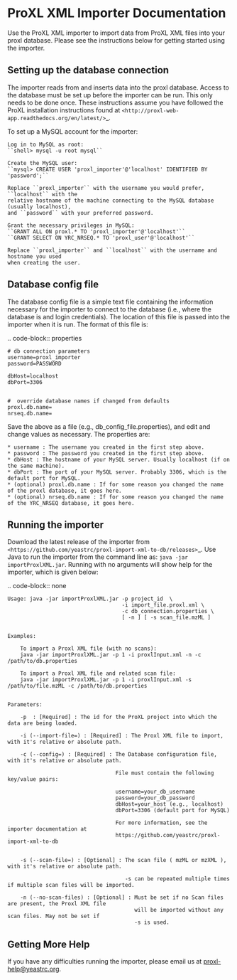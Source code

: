 ProXL XML Importer Documentation
==============================================

Use the ProXL XML importer to import data from ProXL XML files into your proxl database.
Please see the instructions below for getting started using the importer.

Setting up the database connection
----------------------------------
The importer reads from and inserts data into the proxl database.
Access to the database must be set up before the importer can be run.
This only needs to be done once. These instructions assume you have
followed the ProXL installation instructions found at
`<http://proxl-web-app.readthedocs.org/en/latest/>`_.

To set up a MySQL account for the importer:

	Log in to MySQL as root:
	``shell> mysql -u root mysql``

	Create the MySQL user:
	``mysql> CREATE USER 'proxl_importer'@'localhost' IDENTIFIED BY 'password';``	

	Replace ``proxl_importer`` with the username you would prefer, ``localhost`` with the
	relative hostname of the machine connecting to the MySQL database (usually localhost),
	and ``password`` with your preferred password.

	Grant the necessary privileges in MySQL:
	``GRANT ALL ON proxl.* TO 'proxl_importer'@'localhost'``	
	``GRANT SELECT ON YRC_NRSEQ.* TO 'proxl_user'@'localhost'``

	Replace ``proxl_importer`` and ``localhost`` with the username and hostname you used
	when creating the user.



Database config file
----------------------------------
The database config file is a simple text file containing the information necessary for the
importer to connect to the database (i.e., where the database is and login credentials). The
location of this file is passed into the importer when it is run. The format of this file is:

.. code-block:: properties
	
	# db connection parameters
	username=proxl_importer
	password=PASSWORD
	
	dbHost=localhost
	dbPort=3306
	
	
	#  override database names if changed from defaults
	proxl.db.name=
	nrseq.db.name=

Save the above as a file (e.g., db_config_file.properties), and edit and change values as necessary.
The properties are:

    * username : The username you created in the first step above.
    * password : The password you created in the first step above.
    * dbHost : The hostname of your MySQL server. Usually localhost (if on the same machine).
    * dbPort : The port of your MySQL server. Probably 3306, which is the default port for MySQL.
    * (optional) proxl.db.name : If for some reason you changed the name of the proxl database, it goes here.
    * (optional) nrseq.db.name : If for some reason you changed the name of the YRC_NRSEQ database, it goes here.


Running the importer
------------------------------
Download the latest release of the importer from `<https://github.com/yeastrc/proxl-import-xml-to-db/releases>`_. Use
Java to run the importer from the command line as: ``java -jar importProxlXML.jar``. Running with no arguments will
show help for the importer, which is given below:

.. code-block:: none

	Usage: java -jar importProxlXML.jar -p project_id  \
	                                    -i import_file.proxl.xml \
	                                    -c db_connection.properties \
	                                    [ -n ] [ -s scan_file.mzML ]
									  	
	
	Examples:
	
	    To import a Proxl XML file (with no scans):
	    java -jar importProxlXML.jar -p 1 -i proxlInput.xml -n -c /path/to/db.properties
	
	    To import a Proxl XML file and related scan file:
	    java -jar importProxlXML.jar -p 1 -i proxlInput.xml -s /path/to/file.mzML -c /path/to/db.properties
		
		
	Parameters:
	
	    -p  : [Required] : The id for the ProXL project into which the data are being loaded.
	
	    -i (--import-file=) : [Required] : The Proxl XML file to import, with it's relative or absolute path.
		
	    -c (--config=) : [Required] : The Database configuration file, with it's relative or absolute path.
	    
	                                  File must contain the following key/value pairs:
	                                  
	                                  username=your_db_username
	                                  password=your_db_password
	                                  dbHost=your_host (e.g., localhost)
	                                  dbPort=3306 (default port for MySQL)
	                                  
	                                  For more information, see the importer documentation at
	                                  https://github.com/yeastrc/proxl-import-xml-to-db
	
		
	    -s (--scan-file=) : [Optional] : The scan file ( mzML or mzXML ), with it's relative or absolute path.
									  
	                                     -s can be repeated multiple times if multiple scan files will be imported.
									  
	    -n (--no-scan-files) : [Optional] : Must be set if no Scan files are present, the Proxl XML file
	                                        will be imported without any scan files. May not be set if
	                                        -s is used.
										
Getting More Help
------------------
If you have any difficulties running the importer, please email us at proxl-help@yeastrc.org.



